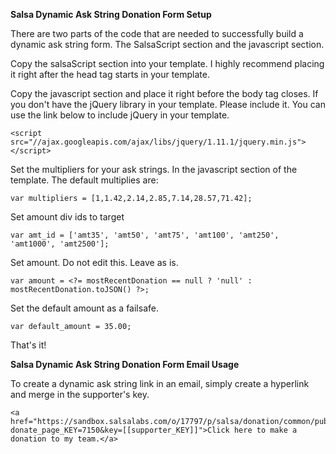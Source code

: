 <strong>Salsa Dynamic Ask String Donation Form Setup</strong>

There are two parts of the code that are needed to successfully build a dynamic ask string form. The SalsaScript section and the javascript section.

Copy the salsaScript section into your template. I highly recommend placing it right after the head tag starts in your template.

Copy the javascript section and place it right before the body tag closes. If you don't have the jQuery library in your template. Please include it. You can use the link below to include jQuery in your template.

```
<script src="//ajax.googleapis.com/ajax/libs/jquery/1.11.1/jquery.min.js"></script> 
```

Set the multipliers for your ask strings. In the javascript section of the template. The default multiplies are:

```
var multipliers = [1,1.42,2.14,2.85,7.14,28.57,71.42]; 
```

Set amount div ids to target

```
var amt_id = ['amt35', 'amt50', 'amt75', 'amt100', 'amt250', 'amt1000', 'amt2500'];
```

Set amount. Do not edit this. Leave as is.

```
var amount = <?= mostRecentDonation == null ? 'null' : mostRecentDonation.toJSON() ?>;
```

Set the default amount as a failsafe.

```
var default_amount = 35.00;
```

That's it!

<strong>Salsa Dynamic Ask String Donation Form Email Usage</strong>

To create a dynamic ask string link in an email, simply create a hyperlink and merge in the supporter's key.

```
<a href="https://sandbox.salsalabs.com/o/17797/p/salsa/donation/common/public/?donate_page_KEY=7150&key=[[supporter_KEY]]">Click here to make a donation to my team.</a>
```
